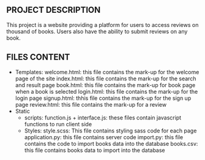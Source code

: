 PROJECT DESCRIPTION
---------------------
This project is a website providing a platform for users to access reviews on thousand of books.
Users also have the ability to submit reviews on any book. 

FILES CONTENT
--------------------
* Templates:
    welcome.html: this file contains the mark-up for the welcome page of the site
    index.html: this file contains the mark-up for the search and result page
    book.html: this file contains the mark-up for book page when a book is selected
    login.html: this file contains  the mark-up for the login page
    signup.html: thhis file contains the mark-up for the sign up page
    review.html: this file contains the mark-up for a review
*   Static
    *   scripts:
        function.js + interface.js: these files contain javascript functions to run client side
    *   Styles:
        style.scss: This file contains styling sass code for each page
application.py: this file contains server code
import.py: this file contains the code to import books data into the database
books.csv: this file contains books data to import into the database
